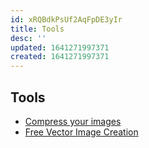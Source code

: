 ```yaml
---
id: xRQBdkPsUf2AqFpDE3yIr
title: Tools
desc: ''
updated: 1641271997371
created: 1641271997371
---
```


## Tools

- [Compress your images](https://compressor.io/)
- [Free Vector Image Creation](https://www.drawkit.io/)

